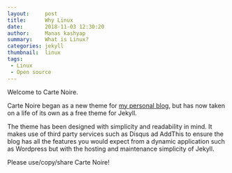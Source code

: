 ```yaml
---
layout:     post
title:      Why Linux
date:       2018-11-03 12:30:20
author:     Manas kashyap
summary:    What is Linux?
categories: jekyll
thumbnail:  linux
tags:
 - Linux
 - Open source
---
```


Welcome to Carte Noire.

Carte Noire began as a new theme for [my personal blog][1], but has now taken
on a life of its own as a free theme for Jekyll.

The theme has been designed with simplicity and readability in mind. It makes
use of third party services such as Disqus ad AddThis to ensure the blog has
all the features you would expect from a dynamic application such as Wordpress
but with the hosting and maintenance simplicity of Jekyll.

Please use/copy/share Carte Noire!

[1]: http://www.jacobtomlinson.co.uk/
